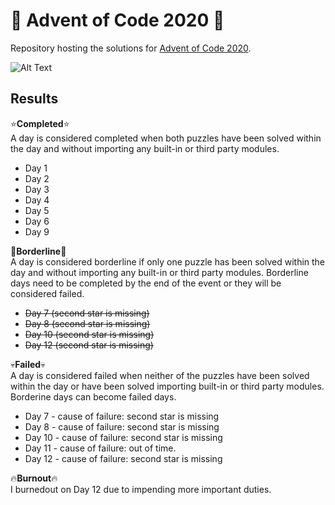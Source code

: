 # :christmas_tree: Advent of Code 2020 :christmas_tree:

Repository hosting the solutions for [Advent of Code 2020](https://adventofcode.com/2020/about).  
  
![Alt Text](https://media4.giphy.com/media/UTFiHeDL8cOSA/giphy.gif)

## Results

:star:**Completed**:star:   
A day is considered completed when both puzzles have been solved within the day and without importing any built-in or third party modules.  

* Day 1
* Day 2
* Day 3
* Day 4
* Day 5
* Day 6
* Day 9

:eyes:**Borderline**:eyes:  
A day is considered borderline if only one puzzle has been solved within the day and without importing any built-in or third party modules. Borderline days need to be completed by the end of the event or they will be considered failed.

* ~~Day 7 (second star is missing)~~
* ~~Day 8 (second star is missing)~~
* ~~Day 10 (second star is missing)~~
* ~~Day 12 (second star is missing)~~

:skull:**Failed**:skull:  
A day is considered failed when neither of the puzzles have been solved within the day or have been solved importing built-in or third party modules. Borderine days can become failed days. 

* Day 7  - cause of failure: second star is missing
* Day 8  - cause of failure: second star is missing
* Day 10  - cause of failure: second star is missing
* Day 11 - cause of failure: out of time.
* Day 12  - cause of failure: second star is missing


:fire:**Burnout**:fire:  
I burnedout on Day 12 due to impending more important duties.
